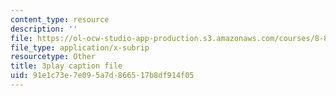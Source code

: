```yaml
---
content_type: resource
description: ''
file: https://ol-ocw-studio-app-production.s3.amazonaws.com/courses/8-821-string-theory-and-holographic-duality-fall-2014/91e1c73e7e095a7d866517b8df914f05_14_8tzAd1rA.vtt
file_type: application/x-subrip
resourcetype: Other
title: 3play caption file
uid: 91e1c73e-7e09-5a7d-8665-17b8df914f05
---
```

